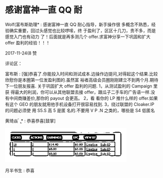 # 感谢富神一直 QQ 耐

Wolf(富布斯助理* : 感谢富神一直 QQ 耐心指导，新手操作很 多概念不熟悉，经验确实重要，回过头感觉也比较啰嗦，终 于盈利了，区区十几刀，贵不多，而是感觉入门也有动力 了！后面就是再多测几个 offer.求富神分享一下巩固和扩大 offer 盈利的经验！！！

2017-11-24(8 赞

评论区：

富布斯 : [强]恭喜了.你能投入时间和测试成本.边操作边提问,对得起这个结果.比较欣慰你是本圈第一位发盈利图的.虽然富 裕者高级会员圈刚刚建立不到两个月.期待下一位朋友报喜. 关于巩固扩大 offer 盈利的问题. 1，从测试盈利的 Campaign 里获 得最大的利润，你可以从其他联盟去接 offer，跟瓜子二手车的广告语一样.没有中间商赚差价,那你的 payout 会更高。 2，看 看你的 LP 推什么样的 offer.如果有这个 GEO 的朋友就用他手机设备打开很容易找到. 3，绕过联盟的 Cloaker.IP 的问题必须使 用 S5.S 高 5 是匿 名的.不要用 V P .N 之类的，哪些是 S4 低匿名

黄琦焱 ้ ˌ̫* : 恭喜恭喜[鼓掌]

![image](img/Image_226.png)

月半书生 : 恭喜